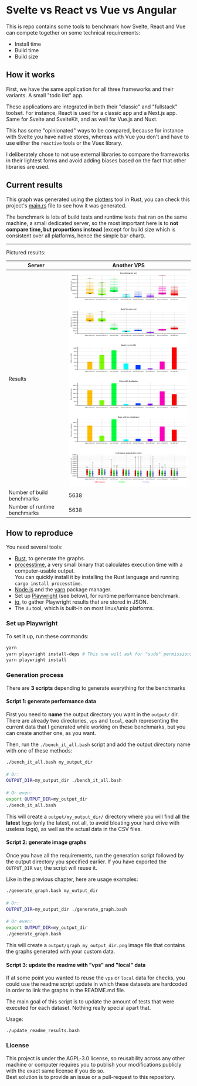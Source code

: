 Svelte vs React vs Vue vs Angular
=================================

This is repo contains some tools to benchmark how Svelte, React and Vue can compete together on some technical requirements:

* Install time
* Build time
* Build size

## How it works

First, we have the same application for all three frameworks and their variants. A small "todo list" app.

These applications are integrated in both their "classic" and "fullstack" toolset. For instance, React is used for a classic app and a Next.js app. Same for Svelte and SvelteKit, and as well for Vue.js and Nuxt.

This has some "opinionated" ways to be compared, because for instance with Svelte you have native stores, whereas with Vue you don't and have to use either the `reactive` tools or the Vuex library.

I deliberately chose to not use external libraries to compare the frameworks in their lightest forms and avoid adding biases based on the fact that other libraries are used.

## Current results

This graph was generated using the [plotters](https://plotters-rs.github.io/rustdoc/plotters/index.html) tool in Rust, you can check this project's [main.rs](./graphs/src/main.rs) file to see how it was generated.

The benchmark is lots of build tests and runtime tests that ran on the same machine, a small dedicated server, so the most important here is to **not compare time, but proportions instead** (except for build size which is consistent over all platforms, hence the simple bar chart).

---

Pictured results:

| Server                       | Another VPS                    |
|------------------------------|--------------------------------|
| Results                      | ![](./output/graph_server.png) |
| Number of build benchmarks   | 5638 |
| Number of runtime benchmarks | 5638 |

## How to reproduce

You need several tools:

* [Rust](https://www.rust-lang.org/tools/install), to generate the graphs.
* [processtime](https://crates.io/crates/processtime), a very small binary that calculates execution time with a computer-usable output.<br>You can quickly install it by installing the Rust language and running `cargo install processtime`.
* [Node.js](http://nodejs.org/) and the [yarn](https://yarnpkg.com/) package manager.
* Set up [Playwright](https://playwright.dev/) (see below), for runtime performance benchmark.
* [jq](https://stedolan.github.io/jq/), to gather Playwright results that are stored in JSON.
* The `du` tool, which is built-in on most linux/unix platforms.

### Set up Playwright

To set it up, run these commands:

```bash
yarn
yarn playwright install-deps # This one will ask for "sudo" permissions
yarn playwright install
```

### Generation process

There are **3 scripts** depending to generate everything for the benchmarks

#### Script 1: generate performance data

First you need to **name** the output directory you want in the `output/` dir. There are already two directories, `vps` and `local`, each representing the current data that I generated while working on these benchmarks, but you can create another one, as you want.

Then, run the `./bench_it_all.bash` script and add the output directory name with one of these methods:

```bash
./bench_it_all.bash my_output_dir

# Or:
OUTPUT_DIR=my_output_dir ./bench_it_all.bash

# Or even:
export OUTPUT_DIR=my_output_dir
./bench_it_all.bash
```

This will create a `output/my_output_dir/` directory where you will find all the **latest** logs (only the latest, not all, to avoid bloating your hard drive with useless logs), as well as the actual data in the CSV files.

#### Script 2: generate image graphs

Once you have all the requirements, run the generation script followed by the output directory you specified earlier. If you have exported the `OUTPUT_DIR` var, the script will reuse it.

Like in the previous chapter, here are usage examples:

```bash
./generate_graph.bash my_output_dir

# Or:
OUTPUT_DIR=my_output_dir ./generate_graph.bash

# Or even:
export OUTPUT_DIR=my_output_dir
./generate_graph.bash
```

This will create a `output/graph_my_output_dir.png` image file that contains the graphs generated with your custom data.

#### Script 3: update the readme with "vps" and "local" data

If at some point you wanted to reuse the `vps` or `local` data for checks, you could use the readme script update in which these datasets are hardcoded in order to link the graphs in the README.md file.

The main goal of this script is to update the amount of tests that were executed for each dataset. Nothing really special apart that.

Usage:

```
./update_readme_results.bash
```

### License

This project is under the AGPL-3.0 license, so reusability across any other machine or computer requires you to publish your modifications publicly with the exact same license if you do so.<br>
Best solution is to provide an issue or a pull-request to this repository.

